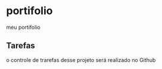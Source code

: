 # portifolio
meu portifolio

## Tarefas

o controle de trarefas desse projeto será realizado no Github